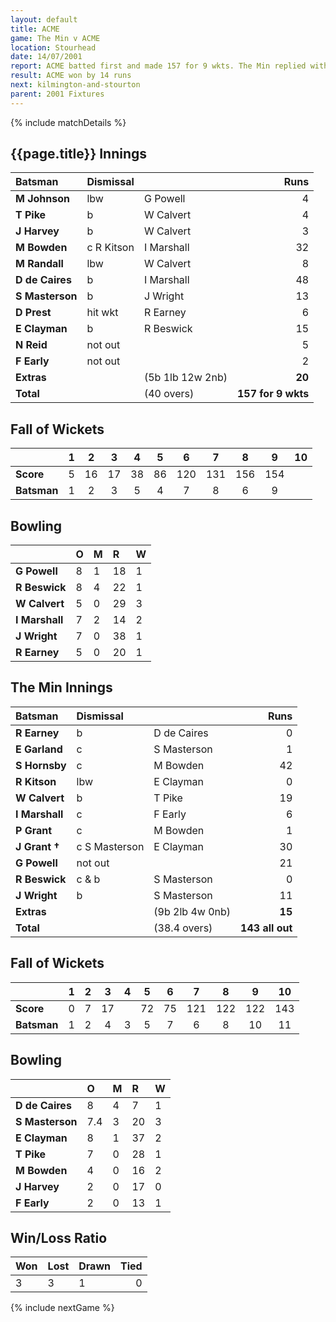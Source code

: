 ```yaml
---
layout: default
title: ACME
game: The Min v ACME
location: Stourhead
date: 14/07/2001
report: ACME batted first and made 157 for 9 wkts. The Min replied with 143 all out
result: ACME won by 14 runs
next: kilmington-and-stourton
parent: 2001 Fixtures
---
```


{% include matchDetails %}

## {{page.title}} Innings

| Batsman | Dismissal |  | Runs |
|:---|:---|---|---:|
| **M Johnson** | lbw | G Powell | 4 |
| **T Pike** | b | W Calvert | 4 |
| **J Harvey** | b | W Calvert | 3 |
| **M Bowden** | c R Kitson | I Marshall | 32 |
| **M Randall** | lbw | W Calvert | 8 |
| **D de Caires** | b | I Marshall | 48 |
| **S Masterson** | b | J Wright | 13 |
| **D Prest** | hit wkt | R Earney | 6 |
| **E Clayman** | b | R Beswick | 15 |
| **N Reid** | not out |  | 5 |
| **F Early** | not out |  | 2 |
| **Extras** | | (5b 1lb 12w 2nb) | **20** |
| **Total** | | (40 overs) | **157 for 9 wkts** |

## Fall of Wickets

| | 1 | 2 | 3 | 4 | 5 | 6 | 7 | 8 | 9 | 10 |
|---|:---:|:---:|:---:|:---:|:---:|:---:|:---:|:---:|:---:|:---:|
| **Score** | 5 | 16 | 17 | 38 | 86 | 120 | 131 | 156 | 154 |  |
| **Batsman** | 1 | 2 | 3 | 5 | 4 | 7 | 8 | 6 | 9 |  |

## Bowling

| | O | M | R | W |
|---|:---|:---|:---|:---|
| **G Powell** | 8 | 1 | 18 | 1 |
| **R Beswick** | 8 | 4 | 22 | 1 |
| **W Calvert** | 5 | 0 | 29 | 3 |
| **I Marshall** | 7 | 2 | 14 | 2 |
| **J Wright** | 7 | 0 | 38 | 1 |
| **R Earney** | 5 | 0 | 20 | 1 |

## The Min Innings

| Batsman | Dismissal |  | Runs |
|:---|:---|---|---:|
| **R Earney** | b | D de Caires | 0 |
| **E Garland** | c | S Masterson | 1 |
| **S Hornsby** | c | M Bowden | 42 |
| **R Kitson** | lbw | E Clayman | 0 |
| **W Calvert** | b | T Pike | 19 |
| **I Marshall** | c | F Early | 6 |
| **P Grant** | c | M Bowden | 1 |
| **J Grant &#8224;** | c S Masterson | E Clayman | 30 |
| **G Powell** | not out |  | 21 |
| **R Beswick** | c & b | S Masterson | 0 |
| **J Wright** | b | S Masterson | 11 |
| **Extras** | | (9b 2lb 4w 0nb) | **15** |
| **Total** | | (38.4 overs) | **143 all out** |

## Fall of Wickets

| | 1 | 2 | 3 | 4 | 5 | 6 | 7 | 8 | 9 | 10 |
|---|:---:|:---:|:---:|:---:|:---:|:---:|:---:|:---:|:---:|:---:|
| **Score** | 0 | 7 | 17 |  | 72 | 75 | 121 | 122 | 122 | 143 |
| **Batsman** | 1 | 2 | 4 | 3 | 5 | 7 | 6 | 8 | 10 | 11 |

## Bowling

| | O | M | R | W |
|---|:---|:---|:---|:---|
| **D de Caires** | 8 | 4 | 7 | 1 |
| **S Masterson** | 7.4 | 3 | 20 | 3 |
| **E Clayman** | 8 | 1 | 37 | 2 |
| **T Pike** | 7 | 0 | 28 | 1 |
| **M Bowden** | 4 | 0 | 16 | 2 |
| **J Harvey** | 2 | 0 | 17 | 0 |
| **F Early** | 2 | 0 | 13 | 1 |

## Win/Loss Ratio

| Won | Lost | Drawn | Tied |
|:---|:---|:---|---:|
| 3 | 3 | 1 | 0 |

{% include nextGame %}
